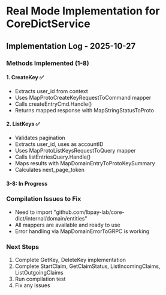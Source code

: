 # Real Mode Implementation for CoreDictService

## Implementation Log - 2025-10-27

### Methods Implemented (1-8)

#### 1. CreateKey ✅
- Extracts user_id from context
- Uses MapProtoCreateKeyRequestToCommand mapper
- Calls createEntryCmd.Handle()
- Returns mapped response with MapStringStatusToProto

#### 2. ListKeys ✅
- Validates pagination
- Extracts user_id, uses as accountID
- Uses MapProtoListKeysRequestToQuery mapper
- Calls listEntriesQuery.Handle()
- Maps results with MapDomainEntryToProtoKeySummary
- Calculates next_page_token

#### 3-8: In Progress

### Compilation Issues to Fix
- Need to import "github.com/lbpay-lab/core-dict/internal/domain/entities"
- All mappers are available and ready to use
- Error handling via MapDomainErrorToGRPC is working

### Next Steps
1. Complete GetKey, DeleteKey implementation
2. Complete StartClaim, GetClaimStatus, ListIncomingClaims, ListOutgoingClaims
3. Run compilation test
4. Fix any issues
